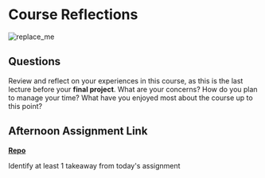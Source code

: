# Course Reflections

![replace_me](https://codeworks.blob.core.windows.net/public/assets/img/illustrations/placeholder.svg)

## Questions

Review and reflect on your experiences in this course, as this is the last lecture before your **final project**. What are your concerns? How do you plan to manage your time? What have you enjoyed most about the course up to this point?

## Afternoon Assignment Link

**[Repo](https://github.com/doctorgrant99/<ASSIGNMENT_REPO>)**

Identify at least 1 takeaway from today's assignment

